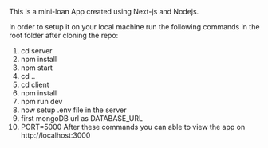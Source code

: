 This is a mini-loan App created using Next-js and Nodejs.

In order to setup it on your local machine run the following commands in the root folder after cloning the repo: 

1. cd server
2. npm install
3. npm start
4. cd ..
5. cd client
6. npm install
7. npm run dev
8. now setup .env file in the server
9. first mongoDB url as DATABASE_URL
10. PORT=5000
After these commands you can able to view the app on http://localhost:3000


  
